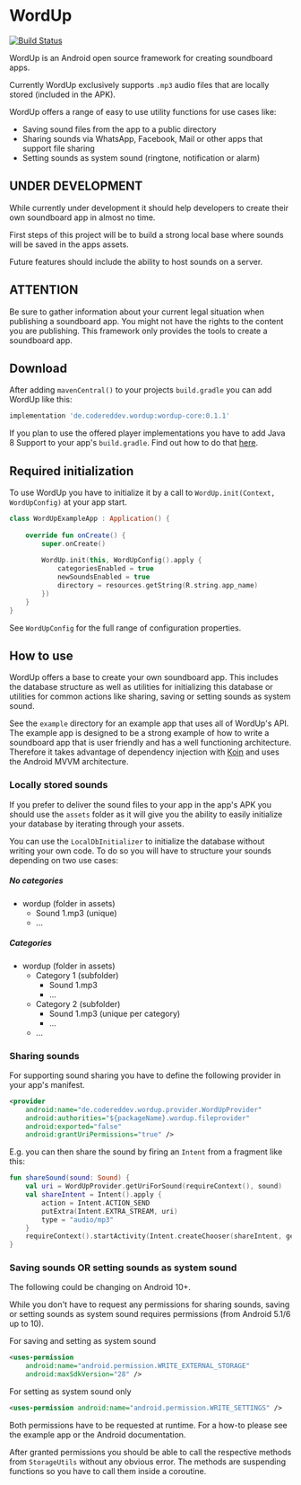 # WordUp

[![Build Status](https://travis-ci.com/CodeRedDev/WordUp.svg?branch=master)](https://travis-ci.com/CodeRedDev/WordUp)

WordUp is an Android open source framework for creating soundboard apps.

Currently WordUp exclusively supports `.mp3` audio files that are locally stored (included in the APK).

WordUp offers a range of easy to use utility functions for use cases like:

- Saving sound files from the app to a public directory
- Sharing sounds via WhatsApp, Facebook, Mail or other apps that support file sharing
- Setting sounds as system sound (ringtone, notification or alarm)

## UNDER DEVELOPMENT

While currently under development it should help developers to create their own soundboard app in almost no time.

First steps of this project will be to build a strong local base where sounds will be saved in the apps assets.

Future features should include the ability to host sounds on a server.

## ATTENTION

Be sure to gather information about your current legal situation when publishing a soundboard app.
You might not have the rights to the content you are publishing. 
This framework only provides the tools to create a soundboard app.

## Download

After adding `mavenCentral()` to your projects `build.gradle` you can add WordUp like this:

```gradle
implementation 'de.codereddev.wordup:wordup-core:0.1.1'
```

If you plan to use the offered player implementations you have to add Java 8 Support 
to your app's `build.gradle`. Find out how to do that [here](https://developer.android.com/studio/write/java8-support).

## Required initialization

To use WordUp you have to initialize it by a call to `WordUp.init(Context, WordUpConfig)` at your app start.

```kotlin
class WordUpExampleApp : Application() {
    
    override fun onCreate() {
        super.onCreate()
    
        WordUp.init(this, WordUpConfig().apply {
            categoriesEnabled = true
            newSoundsEnabled = true
            directory = resources.getString(R.string.app_name)
        })
    }
}
```

See `WordUpConfig` for the full range of configuration properties.

## How to use

WordUp offers a base to create your own soundboard app. This includes the database structure as well as utilities
for initializing this database or utilities for common actions like sharing, saving or setting sounds as system sound.

See the `example` directory for an example app that uses all of WordUp's API. The example app is designed to
be a strong example of how to write a soundboard app that is user friendly and has a well functioning architecture.
Therefore it takes advantage of dependency injection with [Koin](https://github.com/InsertKoinIO/koin) and uses
the Android MVVM architecture.

### Locally stored sounds

If you prefer to deliver the sound files to your app in the app's APK you should use the `assets` folder
as it will give you the ability to easily initialize your database by iterating through your assets.

You can use the `LocalDbInitializer` to initialize the database without writing your own code.
To do so you will have to structure your sounds depending on two use cases:

##### No categories

- wordup (folder in assets)
  - Sound 1.mp3 (unique)
  - ...

##### Categories

- wordup (folder in assets)
  - Category 1 (subfolder)
    - Sound 1.mp3
    - ...
  - Category 2 (subfolder)
    - Sound 1.mp3 (unique per category)
    - ...
  - ...

### Sharing sounds

For supporting sound sharing you have to define the following provider in your app's manifest.

```xml
<provider
    android:name="de.codereddev.wordup.provider.WordUpProvider"
    android:authorities="${packageName}.wordup.fileprovider"
    android:exported="false"
    android:grantUriPermissions="true" />
```

E.g. you can then share the sound by firing an `Intent` from a fragment like this:

```kotlin
fun shareSound(sound: Sound) {
    val uri = WordUpProvider.getUriForSound(requireContext(), sound)
    val shareIntent = Intent().apply {
        action = Intent.ACTION_SEND
        putExtra(Intent.EXTRA_STREAM, uri)
        type = "audio/mp3"
    }
    requireContext().startActivity(Intent.createChooser(shareIntent, getString(R.string.share_sound_via)))
}
```

### Saving sounds OR setting sounds as system sound

The following could be changing on Android 10+.

While you don't have to request any permissions for sharing sounds, saving or setting sounds
as system sound requires permissions (from Android 5.1/6 up to 10).

For saving and setting as system sound

```xml
<uses-permission
    android:name="android.permission.WRITE_EXTERNAL_STORAGE"
    android:maxSdkVersion="28" />
```

For setting as system sound only

```xml
<uses-permission android:name="android.permission.WRITE_SETTINGS" />
```

Both permissions have to be requested at runtime. For a how-to please see the example app or the Android documentation.

After granted permissions you should be able to call the respective methods from `StorageUtils` without any obvious error.
The methods are suspending functions so you have to call them inside a coroutine.
